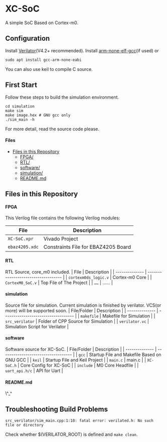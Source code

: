 # XC-SoC

A simple SoC Based on Cortex-m0.

## Configuration
Install [Verilator](https://veripool.org/guide/latest/)(V4.2+ recommended).
Install [arm-none-elf-gcc](https://developer.arm.com/tools-and-software/open-source-software/developer-tools/gnu-toolchain/gnu-rm/downloads)(if used) or 
```
sudo apt install gcc-arm-none-eabi
```
You can also use keil to compile C source.
## First Start
Follow these steps to build the simulation environment.
```
cd simulation
make sim
make image.hex # GNU gcc only
./sim_main -h
```
For more detail, read the source code please.

#### Files

- [Files in this Repository](#files-in-this-repository)
  - [FPGA/](#FPGA)
  - [RTL/](#RTL)
  - [software/](#software)
  - [simulation/](#simulation)
  - [README.md](#readmemd)

## Files in this Repository

#### FPGA

This Verilog file contains the following Verilog modules:

| File           | Description                         |
| -------------- | ----------------------------------- |
| `XC-SoC.xpr`   | Vivado Project                      |
| `ebaz4205.xdc` | Constraints File for EBAZ4205 Board |

#### RTL

RTL Source, core_m0 included.
| File | Description |
| -------------- | ----------------------------------- |
| `cortexm0ds_logic.v` | Cortex-m0 Core |
| `CortexM0_SoC.v` | Top File of The Project |
| `……` | …… |

#### simulation

Source file for simulation. Current simulation is finished by verilator. VCS(or more) will be supported soon.
| File/Folder | Description |
| -------------- | ----------------------------------- |
| `makefile` | Makefile for Simulation |
| `src_verilator` | Folder of CPP Source for Simulation |
| `verilator.vc` | Simulation Script for Verilator |

#### software

Software source for XC-SoC.
| File/Folder | Description |
| -------------- | ----------------------------------- |
| `gcc` | Startup File and Makefile Based on GNU GCC |
| `keil` | Startup File and Keil Project |
| `main.c` | main.c |
| `XC-SoC.h` | Core Config for XC-SoC |
| `include` | M0 Core Headfile |
| `uart_api.h/c` | API for Uart |

#### README.md

\\\^\_^


## Troubleshooting Build Problems
```
src_verilator/sim_main.cpp:1:10: fatal error: verilated.h: No such file or directory
```
Check whether $(VERILATOR_ROOT) is defined and `make clean`.


